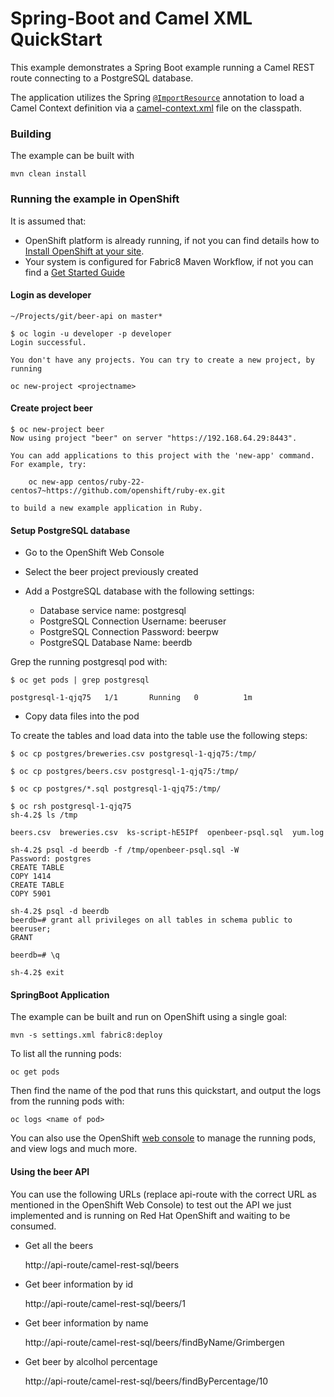 # Spring-Boot and Camel XML QuickStart

This example demonstrates a Spring Boot example running a Camel REST route connecting to a PostgreSQL database.

The application utilizes the Spring [`@ImportResource`](http://docs.spring.io/spring/docs/current/javadoc-api/org/springframework/context/annotation/ImportResource.html) annotation to load a Camel Context definition via a [camel-context.xml](src/main/resources/spring/camel-context.xml) file on the classpath.

### Building

The example can be built with

    mvn clean install

### Running the example in OpenShift

It is assumed that:
- OpenShift platform is already running, if not you can find details how to [Install OpenShift at your site](https://docs.openshift.com/container-platform/3.9/install_config/index.html).
- Your system is configured for Fabric8 Maven Workflow, if not you can find a [Get Started Guide](https://access.redhat.com/documentation/en/red-hat-jboss-middleware-for-openshift/3/single/red-hat-jboss-fuse-integration-services-20-for-openshift/)

#### Login as developer 
    ~/Projects/git/beer-api on master*

    $ oc login -u developer -p developer
    Login successful.

    You don't have any projects. You can try to create a new project, by running

    oc new-project <projectname>    

#### Create project beer

    $ oc new-project beer
    Now using project "beer" on server "https://192.168.64.29:8443".

    You can add applications to this project with the 'new-app' command. For example, try:

        oc new-app centos/ruby-22-centos7~https://github.com/openshift/ruby-ex.git

    to build a new example application in Ruby.

#### Setup PostgreSQL database

- Go to the OpenShift Web Console 

- Select the beer project previously created

- Add a PostgreSQL database 
with the following settings:

    - Database service name: postgresql
    - PostgreSQL Connection Username: beeruser
    - PostgreSQL Connection Password: beerpw
    - PostgreSQL Database Name: beerdb    
    
Grep the running postgresql pod with:

    $ oc get pods | grep postgresql

    postgresql-1-qjq75   1/1       Running   0          1m

- Copy data files into the pod

To create the tables and load data into the table use the following steps:

    $ oc cp postgres/breweries.csv postgresql-1-qjq75:/tmp/

    $ oc cp postgres/beers.csv postgresql-1-qjq75:/tmp/

    $ oc cp postgres/*.sql postgresql-1-qjq75:/tmp/
     
    $ oc rsh postgresql-1-qjq75
    sh-4.2$ ls /tmp

    beers.csv  breweries.csv  ks-script-hE5IPf  openbeer-psql.sql  yum.log
    
    sh-4.2$ psql -d beerdb -f /tmp/openbeer-psql.sql -W
    Password: postgres
    CREATE TABLE
    COPY 1414
    CREATE TABLE
    COPY 5901
    
    sh-4.2$ psql -d beerdb
    beerdb=# grant all privileges on all tables in schema public to beeruser;
    GRANT
    
    beerdb=# \q

    sh-4.2$ exit


    

#### SpringBoot Application
The example can be built and run on OpenShift using a single goal:

    mvn -s settings.xml fabric8:deploy

To list all the running pods:

    oc get pods

Then find the name of the pod that runs this quickstart, and output the logs from the running pods with:

    oc logs <name of pod>

You can also use the OpenShift [web console](https://docs.openshift.com/container-platform/3.3/getting_started/developers_console.html#developers-console-video) to manage the running pods, and view logs and much more.


#### Using the beer API

You can use the following URLs (replace api-route with the correct URL as mentioned in the OpenShift Web Console) to test out the API we just implemented and is running on Red Hat OpenShift and waiting to be consumed.

- Get all the beers

    http://api-route/camel-rest-sql/beers

- Get beer information by id

    http://api-route/camel-rest-sql/beers/1

- Get beer information by name

    http://api-route/camel-rest-sql/beers/findByName/Grimbergen

- Get beer by alcolhol percentage

    http://api-route/camel-rest-sql/beers/findByPercentage/10




